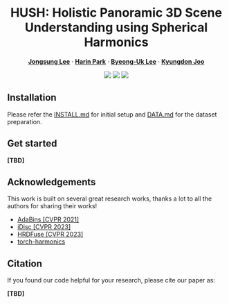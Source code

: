 <p align="center">

  <h1 align="center">HUSH: Holistic Panoramic 3D Scene Understanding using Spherical Harmonics</h1>

  <p align="center">
    <a href="https://github.com/Syniez" rel="external nofollow noopener" target="_blank"><strong>Jongsung Lee</strong></a>
    ·
    <a href="https://github.com/Harin99" rel="external nofollow noopener" target="_blank"><strong>Harin Park</strong></a>
    ·
    <a href="https://sites.google.com/view/bulee" rel="external nofollow noopener" target="_blank"><strong>Byeong-Uk Lee</strong></a>
    ·
    <a href="https://vision3d-lab.github.io/" rel="external nofollow noopener" target="_blank"><strong>Kyungdon Joo</strong></a>
  </p>

<div align='center'>
  <a href='https://arxiv.org/pdf/XXXX.XXXXX'><img src='https://img.shields.io/badge/Paper-Arxiv-red'></a>
  <a href='https://vision3d-lab.github.io/hush/'><img src='https://img.shields.io/badge/Project-Page-blue'></a>
  <a href='https://github.com/vision3d-lab/HUSH'><img src='https://img.shields.io/badge/Video-E33122?logo=Youtube'></a>
</div>

## Installation
Please refer the [INSTALL.md](INSTALL.md) for initial setup and [DATA.md](DATA.md) for the dataset preparation.

## Get started
**[TBD]**


## Acknowledgements
This work is built on several great research works, thanks a lot to all the authors for sharing their works!
- [AdaBins [CVPR 2021]](https://github.com/shariqfarooq123/AdaBins)
- [iDisc [CVPR 2023]](https://github.com/SysCV/idisc)
- [HRDFuse [CVPR 2023]](https://github.com/haoai-1997/HRDFuse)
- [torch-harmonics](https://github.com/NVIDIA/torch-harmonics)


## Citation
If you found our code helpful for your research, please cite our paper as:

**[TBD]**
